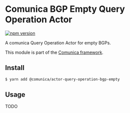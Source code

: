 # Comunica BGP Empty Query Operation Actor

[![npm version](https://badge.fury.io/js/%40comunica%2Factor-query-operation-bgp-empty.svg)](https://www.npmjs.com/package/@comunica/actor-query-operation-bgp-empty)

A comunica Query Operation Actor for empty BGPs.

This module is part of the [Comunica framework](https://github.com/comunica/comunica).

## Install

```bash
$ yarn add @comunica/actor-query-operation-bgp-empty
```

## Usage

TODO
